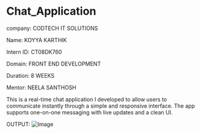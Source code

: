 # Chat_Application

company: CODTECH IT SOLUTIONS

Name: KOYYA KARTHIK

Intern ID: CT08DK760

Domain: FRONT END DEVELOPMENT

Duration: 8 WEEKS

Mentor: NEELA SANTHOSH

This is a real-time chat application I developed to allow users to communicate instantly through a simple and responsive interface. The app supports one-on-one messaging with live updates and a clean UI.

OUTPUT:
![Image](https://github.com/user-attachments/assets/ae7e46ae-c306-41a4-b708-139da04f7880)
